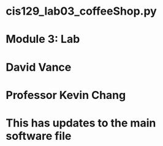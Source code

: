 # cis129_lab03_coffeeShop.py
# Module 3: Lab
# David Vance
# Professor Kevin Chang

# This has updates to the main software file

